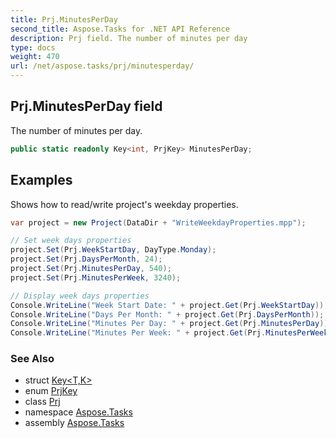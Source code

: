 ```yaml
---
title: Prj.MinutesPerDay
second_title: Aspose.Tasks for .NET API Reference
description: Prj field. The number of minutes per day
type: docs
weight: 470
url: /net/aspose.tasks/prj/minutesperday/
---
```

## Prj.MinutesPerDay field

The number of minutes per day.

```csharp
public static readonly Key<int, PrjKey> MinutesPerDay;
```

## Examples

Shows how to read/write project's weekday properties.

```csharp
var project = new Project(DataDir + "WriteWeekdayProperties.mpp");

// Set week days properties
project.Set(Prj.WeekStartDay, DayType.Monday);
project.Set(Prj.DaysPerMonth, 24);
project.Set(Prj.MinutesPerDay, 540);
project.Set(Prj.MinutesPerWeek, 3240);

// Display week days properties
Console.WriteLine("Week Start Date: " + project.Get(Prj.WeekStartDay));
Console.WriteLine("Days Per Month: " + project.Get(Prj.DaysPerMonth));
Console.WriteLine("Minutes Per Day: " + project.Get(Prj.MinutesPerDay));
Console.WriteLine("Minutes Per Week: " + project.Get(Prj.MinutesPerWeek));
```

### See Also

* struct [Key&lt;T,K&gt;](../../key-2/)
* enum [PrjKey](../../prjkey/)
* class [Prj](../)
* namespace [Aspose.Tasks](../../prj/)
* assembly [Aspose.Tasks](../../../)


